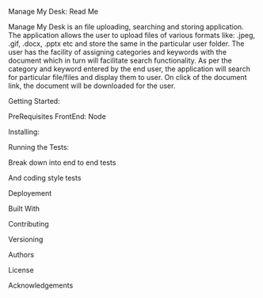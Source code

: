Manage My Desk: Read Me 

Manage My Desk is an file uploading, searching and storing application. The application allows the user to upload files of various formats like: .jpeg, .gif, .docx, .pptx etc and store the same in the particular 
user folder. The user has the facility of assigning categories and keywords with the document which in turn will facilitate search functionality. As per the category and keyword entered by the end
user, the application will search for particular file/files and display them to user. On click of the document link, the document will be downloaded for the user. 

Getting Started: 

PreRequisites 
FrontEnd: 
Node

Installing: 

Running the Tests: 

Break down into end to end tests

And coding style tests


Deployement

Built With 

Contributing

Versioning 

Authors 

License

Acknowledgements

